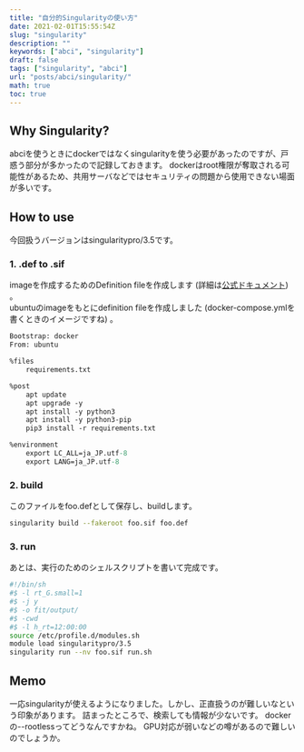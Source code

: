 ```yaml
---
title: "自分的Singularityの使い方"
date: 2021-02-01T15:55:54Z
slug: "singularity"
description: ""
keywords: ["abci", "singularity"]
draft: false
tags: ["singularity", "abci"]
url: "posts/abci/singularity/"
math: true
toc: true
---
```

## Why Singularity?
abciを使うときにdockerではなくsingularityを使う必要があったのですが、戸惑う部分が多かったので記録しておきます。
dockerはroot権限が奪取される可能性があるため、共用サーバなどではセキュリティの問題から使用できない場面が多いです。
## How to use
今回扱うバージョンはsingularitypro/3.5です。
### 1. .def to .sif
imageを作成するためのDefinition fileを作成します (詳細は[公式ドキュメント](https://repo.sylabs.io/c/0f6898986ad0b646b5ce6deba21781ac62cb7e0a86a5153bbb31732ee6593f43/guides/singularitypro35-user-guide/)) 。  
ubuntuのimageをもとにdefinition fileを作成しました (docker-compose.ymlを書くときのイメージですね) 。

```yaml:foo.def
Bootstrap: docker
From: ubuntu

%files
	requirements.txt

%post
	apt update
	apt upgrade -y 
	apt install -y python3
	apt install -y python3-pip
	pip3 install -r requirements.txt

%environment
	export LC_ALL=ja_JP.utf-8
    export LANG=ja_JP.utf-8

```
### 2. build
このファイルをfoo.defとして保存し、buildします。
```sh
singularity build --fakeroot foo.sif foo.def
```

### 3. run
あとは、実行のためのシェルスクリプトを書いて完成です。
```sh
#!/bin/sh
#$ -l rt_G.small=1
#$ -j y
#$ -o fit/output/
#$ -cwd
#$ -l h_rt=12:00:00
source /etc/profile.d/modules.sh
module load singularitypro/3.5
singularity run --nv foo.sif run.sh
```

## Memo
一応singularityが使えるようになりました。しかし、正直扱うのが難しいなという印象があります。
詰まったところで、検索しても情報が少ないです。
dockerの--rootlessってどうなんですかね。 GPU対応が弱いなどの噂があるので難しいのでしょうか。